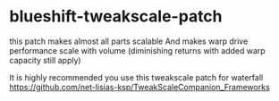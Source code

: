 # blueshift-tweakscale-patch

this patch makes almost all parts scalable
And makes warp drive performance scale with volume
(diminishing returns with added warp capacity still apply)

It is highly recommended you use this tweakscale patch for waterfall https://github.com/net-lisias-ksp/TweakScaleCompanion_Frameworks
